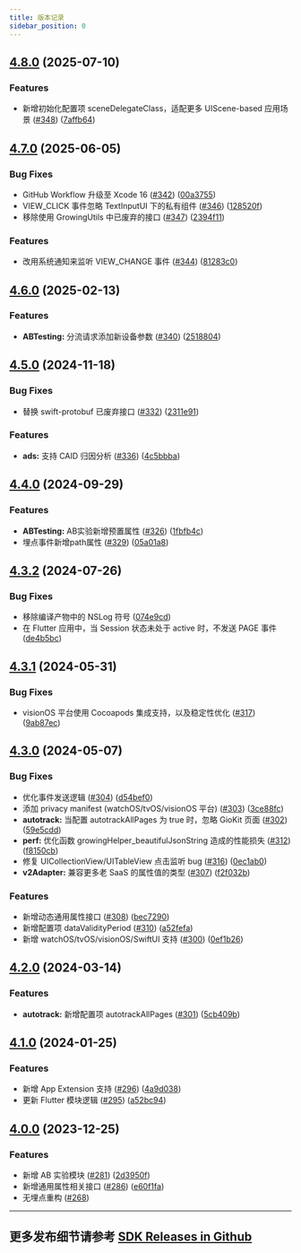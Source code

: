 ```yaml
---
title: 版本记录
sidebar_position: 0
---
```


## [4.8.0](https://github.com/growingio/growingio-sdk-ios-autotracker/compare/4.7.0...4.8.0) (2025-07-10)


### Features

* 新增初始化配置项 sceneDelegateClass，适配更多 UIScene-based 应用场景 ([#348](https://github.com/growingio/growingio-sdk-ios-autotracker/issues/348)) ([7affb64](https://github.com/growingio/growingio-sdk-ios-autotracker/commit/7affb64fdb27384875a4e7999ed9d69ce2cc1dab))


## [4.7.0](https://github.com/growingio/growingio-sdk-ios-autotracker/compare/4.6.0...4.7.0) (2025-06-05)


### Bug Fixes

* GitHub Workflow 升级至 Xcode 16 ([#342](https://github.com/growingio/growingio-sdk-ios-autotracker/issues/342)) ([00a3755](https://github.com/growingio/growingio-sdk-ios-autotracker/commit/00a3755b31aaa172ffdb34c54370af33eded2399))
* VIEW_CLICK 事件忽略 TextInputUI 下的私有组件 ([#346](https://github.com/growingio/growingio-sdk-ios-autotracker/issues/346)) ([128520f](https://github.com/growingio/growingio-sdk-ios-autotracker/commit/128520f693a48bc194924459188495bfcb153a32))
* 移除使用 GrowingUtils 中已废弃的接口 ([#347](https://github.com/growingio/growingio-sdk-ios-autotracker/issues/347)) ([2394f11](https://github.com/growingio/growingio-sdk-ios-autotracker/commit/2394f11104cb1bc05a7a545decc465e62555dfd9))


### Features

* 改用系统通知来监听 VIEW_CHANGE 事件 ([#344](https://github.com/growingio/growingio-sdk-ios-autotracker/issues/344)) ([81283c0](https://github.com/growingio/growingio-sdk-ios-autotracker/commit/81283c0e7ec7d921227f5712a29b64cc60df80d5))

## [4.6.0](https://github.com/growingio/growingio-sdk-ios-autotracker/compare/4.5.0...4.6.0) (2025-02-13)


### Features

* **ABTesting:** 分流请求添加新设备参数 ([#340](https://github.com/growingio/growingio-sdk-ios-autotracker/issues/340)) ([2518804](https://github.com/growingio/growingio-sdk-ios-autotracker/commit/2518804dde8fb34ae9d1a6fa256b80fc6a9b093c))

## [4.5.0](https://github.com/growingio/growingio-sdk-ios-autotracker/compare/4.4.0...4.5.0) (2024-11-18)


### Bug Fixes

* 替换 swift-protobuf 已废弃接口 ([#332](https://github.com/growingio/growingio-sdk-ios-autotracker/issues/332)) ([2311e91](https://github.com/growingio/growingio-sdk-ios-autotracker/commit/2311e9190eceb38693a695b29c166b80f393a4dd))


### Features

* **ads:** 支持 CAID 归因分析 ([#336](https://github.com/growingio/growingio-sdk-ios-autotracker/issues/336)) ([4c5bbba](https://github.com/growingio/growingio-sdk-ios-autotracker/commit/4c5bbba765794b26636f2f30a610f00b974fc4f1))

## [4.4.0](https://github.com/growingio/growingio-sdk-ios-autotracker/compare/4.3.2...4.4.0) (2024-09-29)


### Features

* **ABTesting:** AB实验新增预置属性 ([#326](https://github.com/growingio/growingio-sdk-ios-autotracker/issues/326)) ([1fbfb4c](https://github.com/growingio/growingio-sdk-ios-autotracker/commit/1fbfb4ca0aeeab2920d8a3688b878f4677dafe05))
* 埋点事件新增path属性 ([#329](https://github.com/growingio/growingio-sdk-ios-autotracker/issues/329)) ([05a01a8](https://github.com/growingio/growingio-sdk-ios-autotracker/commit/05a01a8872117612a4f8a8ae85f2f1d7ec5f4813))

## [4.3.2](https://github.com/growingio/growingio-sdk-ios-autotracker/compare/4.3.1...4.3.2) (2024-07-26)


### Bug Fixes

* 移除编译产物中的 NSLog 符号 ([074e9cd](https://github.com/growingio/growingio-sdk-ios-autotracker/commit/074e9cd020b0f956c2fdd22803e499265cedc707))
* 在 Flutter 应用中，当 Session 状态未处于 active 时，不发送 PAGE 事件 ([de4b5bc](https://github.com/growingio/growingio-sdk-ios-autotracker/commit/de4b5bc015a194c4f84ae1b70f8c11b88e349cfb))

## [4.3.1](https://github.com/growingio/growingio-sdk-ios-autotracker/compare/4.3.0...4.3.1) (2024-05-31)


### Bug Fixes

* visionOS 平台使用 Cocoapods 集成支持，以及稳定性优化 ([#317](https://github.com/growingio/growingio-sdk-ios-autotracker/issues/317)) ([9ab87ec](https://github.com/growingio/growingio-sdk-ios-autotracker/commit/9ab87ec8fc3710e2d7574afd84aa8ccd214a1116))


## [4.3.0](https://github.com/growingio/growingio-sdk-ios-autotracker/compare/4.2.0...4.3.0) (2024-05-07)


### Bug Fixes

* 优化事件发送逻辑 ([#304](https://github.com/growingio/growingio-sdk-ios-autotracker/issues/304)) ([d54bef0](https://github.com/growingio/growingio-sdk-ios-autotracker/commit/d54bef0b7a7646973f2730fe84efc9ac41353367))
* 添加 privacy manifest (watchOS/tvOS/visionOS 平台) ([#303](https://github.com/growingio/growingio-sdk-ios-autotracker/issues/303)) ([3ce88fc](https://github.com/growingio/growingio-sdk-ios-autotracker/commit/3ce88fc237eb13a4ec90432dba27899d2a836115))
* **autotrack:** 当配置 autotrackAllPages 为 true 时，忽略 GioKit 页面 ([#302](https://github.com/growingio/growingio-sdk-ios-autotracker/issues/302)) ([59e5cdd](https://github.com/growingio/growingio-sdk-ios-autotracker/commit/59e5cdd29b1decaf0ce229a72066f06ee053f1d6))
* **perf:** 优化函数 growingHelper_beautifulJsonString 造成的性能损失 ([#312](https://github.com/growingio/growingio-sdk-ios-autotracker/issues/312)) ([f8150cb](https://github.com/growingio/growingio-sdk-ios-autotracker/commit/f8150cb4955f0b015c6bb5f17e4d81a1170f66f2))
* 修复 UICollectionView/UITableView 点击监听 bug ([#316](https://github.com/growingio/growingio-sdk-ios-autotracker/issues/316)) ([0ec1ab0](https://github.com/growingio/growingio-sdk-ios-autotracker/commit/0ec1ab088dfcaf4e8ade23a096d1934c432cad46))
* **v2Adapter:** 兼容更多老 SaaS 的属性值的类型 ([#307](https://github.com/growingio/growingio-sdk-ios-autotracker/issues/307)) ([f2f032b](https://github.com/growingio/growingio-sdk-ios-autotracker/commit/f2f032bdd1569454378abac615a65b61815b496a))


### Features

* 新增动态通用属性接口 ([#308](https://github.com/growingio/growingio-sdk-ios-autotracker/issues/308)) ([bec7290](https://github.com/growingio/growingio-sdk-ios-autotracker/commit/bec729034d12467fa97fa101e5bb3e32cb133021))
* 新增配置项 dataValidityPeriod ([#310](https://github.com/growingio/growingio-sdk-ios-autotracker/issues/310)) ([a52fefa](https://github.com/growingio/growingio-sdk-ios-autotracker/commit/a52fefa7a7bf7a3590c49c501f193449aa94f631))
* 新增 watchOS/tvOS/visionOS/SwiftUI 支持 ([#300](https://github.com/growingio/growingio-sdk-ios-autotracker/issues/300)) ([0ef1b26](https://github.com/growingio/growingio-sdk-ios-autotracker/commit/0ef1b260915febb12b080edac0f5b13e08b1e592))

## [4.2.0](https://github.com/growingio/growingio-sdk-ios-autotracker/compare/4.1.0...4.2.0) (2024-03-14)


### Features

* **autotrack:** 新增配置项 autotrackAllPages ([#301](https://github.com/growingio/growingio-sdk-ios-autotracker/issues/301)) ([5cb409b](https://github.com/growingio/growingio-sdk-ios-autotracker/commit/5cb409b7fbabf6256a91670a1bd5db4843f8b1ac))


## [4.1.0](https://github.com/growingio/growingio-sdk-ios-autotracker/compare/4.0.0...4.1.0) (2024-01-25)


### Features

* 新增 App Extension 支持 ([#296](https://github.com/growingio/growingio-sdk-ios-autotracker/issues/296)) ([4a9d038](https://github.com/growingio/growingio-sdk-ios-autotracker/commit/4a9d038323b68393dd62f9edffd39955a3d85e45))
* 更新 Flutter 模块逻辑 ([#295](https://github.com/growingio/growingio-sdk-ios-autotracker/issues/295)) ([a52bc94](https://github.com/growingio/growingio-sdk-ios-autotracker/commit/a52bc94c31048920ce701edfc13f177e4aa1f14b))

## [4.0.0](https://github.com/growingio/growingio-sdk-ios-autotracker/tree/4.0.0) (2023-12-25)

### Features

* 新增 AB 实验模块 ([#281](https://github.com/growingio/growingio-sdk-ios-autotracker/issues/281)) ([2d3950f](https://github.com/growingio/growingio-sdk-ios-autotracker/commit/2d3950f0844fde3af1dc26862392bb825c299bef))
* 新增通用属性相关接口 ([#286](https://github.com/growingio/growingio-sdk-ios-autotracker/issues/286)) ([e60f1fa](https://github.com/growingio/growingio-sdk-ios-autotracker/commit/e60f1faaf9e50920c5cf5524d4e900fc54d90b3f))
* 无埋点重构 ([#268](https://github.com/growingio/growingio-sdk-ios-autotracker/issues/268))

---
## 更多发布细节请参考 [SDK Releases in Github](https://github.com/growingio/growingio-sdk-ios-autotracker/releases)